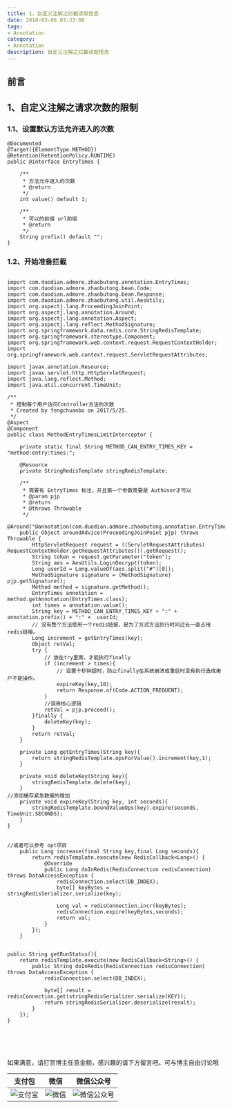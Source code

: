 ```yaml
---
title: 1、自定义注解之拦截读取信息
date: 2018-03-06 03:33:00
tags: 
- Annotation
category: 
- Annotation
description: 自定义注解之拦截读取信息
---
```

<!-- image url 
https://raw.githubusercontent.com/HealerJean123/HealerJean123.github.io/master/blogImages
　　首行缩进
<font color="red">  </font>
-->

## 前言


## 1、自定义注解之请求次数的限制

### 1.1、设置默认方法允许进入的次数
```
@Documented
@Target({ElementType.METHOD})
@Retention(RetentionPolicy.RUNTIME)
public @interface EntryTimes {

    /**
     * 方法允许进入的次数
     * @return
     */
    int value() default 1;

    /**
     * 可以的前缀 url前缀
     * @return
     */
    String prefix() default "";
}

```

### 1.2、开始准备拦截


```

import com.duodian.admore.zhaobutong.annotation.EntryTimes;
import com.duodian.admore.zhaobutong.bean.Code;
import com.duodian.admore.zhaobutong.bean.Response;
import com.duodian.admore.zhaobutong.util.AesUtils;
import org.aspectj.lang.ProceedingJoinPoint;
import org.aspectj.lang.annotation.Around;
import org.aspectj.lang.annotation.Aspect;
import org.aspectj.lang.reflect.MethodSignature;
import org.springframework.data.redis.core.StringRedisTemplate;
import org.springframework.stereotype.Component;
import org.springframework.web.context.request.RequestContextHolder;
import org.springframework.web.context.request.ServletRequestAttributes;

import javax.annotation.Resource;
import javax.servlet.http.HttpServletRequest;
import java.lang.reflect.Method;
import java.util.concurrent.TimeUnit;

/**
 * 控制每个用户访问Controller方法的次数
 * Created by fengchuanbo on 2017/5/25.
 */
@Aspect
@Component
public class MethodEntryTimesLimitInterceptor {

    private static final String METHOD_CAN_ENTRY_TIMES_KEY = "method:entry:times:";

    @Resource
    private StringRedisTemplate stringRedisTemplate;

    /**
     * 需要有 EntryTimes 标注，并且第一个参数需要是 AuthUser才可以
     * @param pjp
     * @return
     * @throws Throwable
     */
    @Around("@annotation(com.duodian.admore.zhaobutong.annotation.EntryTimes)")
    public Object aroundAdvice(ProceedingJoinPoint pjp) throws Throwable {
        HttpServletRequest request = ((ServletRequestAttributes) RequestContextHolder.getRequestAttributes()).getRequest();
        String token = request.getParameter("token");
        String aes = AesUtils.LoginDecrypt(token);
        Long userId = Long.valueOf(aes.split("#")[0]);
        MethodSignature signature = (MethodSignature) pjp.getSignature();
        Method method = signature.getMethod();
        EntryTimes annotation = method.getAnnotation(EntryTimes.class);
        int times = annotation.value();
        String key = METHOD_CAN_ENTRY_TIMES_KEY + ":" + annotation.prefix() + ":" +  userId;
        // 没有整个方法使用一个redis链接，是为了方式方法执行时间过长一直占用redis链接。
        Long increment = getEntryTimes(key);
        Object retVal;
        try {
            // 放在try里面，才能执行finally
            if (increment > times){
                // 设置十秒钟超时，防止finally在系统崩溃或重启时没有执行造成用户不能操作。
                expireKey(key,10);
                return Response.of(Code.ACTION_FREQUENT);
            }
            //调用核心逻辑
            retVal = pjp.proceed();
        }finally {
            deleteKey(key);
        }
        return retVal;
    }

    private Long getEntryTimes(String key){
        return stringRedisTemplate.opsForValue().increment(key,1);
    }

    private void deleteKey(String key){
        stringRedisTemplate.delete(key);
    }
//添加缓存紧急数据的增加
    private void expireKey(String key, int seconds){
        stringRedisTemplate.boundValueOps(key).expire(seconds, TimeUnit.SECONDS);
    }
}


//或者可以参考 opt项目
    public Long increase(final String key,final Long seconds){
        return redisTemplate.execute(new RedisCallback<Long>() {
            @Override
            public Long doInRedis(RedisConnection redisConnection) throws DataAccessException {
                redisConnection.select(DB_INDEX);
                byte[] keyBytes = stringRedisSerializer.serialize(key);

                Long val = redisConnection.incr(keyBytes);
                redisConnection.expire(keyBytes,seconds);
                return val;
            }
        });
    }


public String getRunStatus(){
    return redisTemplate.execute(new RedisCallback<String>() {
        public String doInRedis(RedisConnection redisConnection) throws DataAccessException {
            redisConnection.select(DB_INDEX);

            byte[] result = redisConnection.get(stringRedisSerializer.serialize(KEY));
            return stringRedisSerializer.deserialize(result);
        }
    });
}


```



<br/><br/><br/>
如果满意，请打赏博主任意金额，感兴趣的请下方留言吧。可与博主自由讨论哦

|支付包 | 微信|微信公众号|
|:-------:|:-------:|:------:|
|![支付宝](https://raw.githubusercontent.com/HealerJean123/HealerJean123.github.io/master/assets/img/tctip/alpay.jpg) | ![微信](https://raw.githubusercontent.com/HealerJean123/HealerJean123.github.io/master/assets/img/tctip/weixin.jpg)|![微信公众号](https://raw.githubusercontent.com/HealerJean123/HealerJean123.github.io/master/assets/img/my/qrcode_for_gh_a23c07a2da9e_258.jpg)|




<!-- Gitalk 评论 start  -->

<link rel="stylesheet" href="https://unpkg.com/gitalk/dist/gitalk.css">
<script src="https://unpkg.com/gitalk@latest/dist/gitalk.min.js"></script> 
<div id="gitalk-container"></div>    
 <script type="text/javascript">
    var gitalk = new Gitalk({
		clientID: `1d164cd85549874d0e3a`,
		clientSecret: `527c3d223d1e6608953e835b547061037d140355`,
		repo: `HealerJean123.github.io`,
		owner: 'HealerJean123',
		admin: ['HealerJean123'],
		id: 'mcTGoVwe4CPp5Nsj',
    });
    gitalk.render('gitalk-container');
</script> 

<!-- Gitalk end -->

